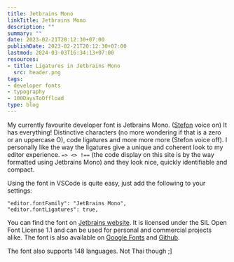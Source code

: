 ```yaml
---
title: Jetbrains Mono
linkTitle: Jetbrains Mono
description: ""
summary: ""
date: 2023-02-21T20:12:30+07:00
publishDate: 2023-02-21T20:12:30+07:00
lastmod: 2024-03-03T16:34:13+07:00
resources:
- title: Ligatures in Jetbrains Mono
  src: header.png
tags:
- developer fonts
- typography
- 100DaysToOffload
type: blog
---
```


My currently favourite developer font is Jetbrains Mono. ([Stefon](https://www.youtube.com/watch?v=vwm_N2PCUz8) voice on) It has everything! Distinctive characters (no more wondering if that is a zero or an uppercase O), code ligatures and more more more (Stefon voice off). I personally like the way the ligatures give a unique and coherent look to my editor experience. `=> <> !==` (the code display on this site is by the way formatted using Jetbrains Mono) and they look nice, quickly identifiable and compact.

Using the font in VSCode is quite easy, just add the following to your settings:

```jsonc
"editor.fontFamily": "JetBrains Mono",
"editor.fontLigatures": true,
```

You can find the font on [Jetbrains website](https://www.jetbrains.com/lp/mono/). It is licensed under the SIL Open Font License 1.1 and can be used for personal and commercial projects alike. The font is also available on [Google Fonts](https://fonts.google.com/specimen/JetBrains+Mono) and [Github](https://github.com/JetBrains/JetBrainsMono).

The font also supports 148 languages. Not Thai though ;]
